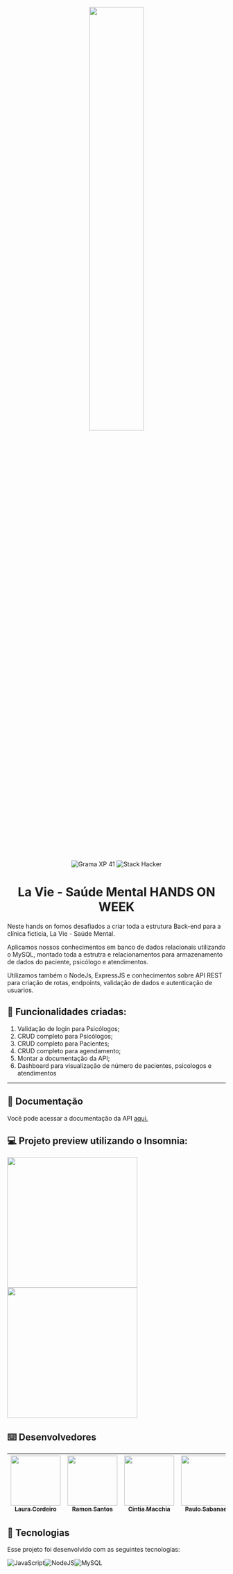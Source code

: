 <p align="center">
  <img src="https://user-images.githubusercontent.com/90655270/161388302-145d58d6-723a-4dc1-97e7-80133dfa4c3a.png" width="50%">
</p>


<p align="center">
  <img alt="Grama XP 41" src="https://img.shields.io/static/v1?label=XP&message=41&color=success&labelColor=grey">

  <img alt="Stack Hacker" src="https://img.shields.io/static/v1?label=stack&message=hacker&color=success&labelColor=grey">



<h1 align="center">La Vie - Saúde Mental HANDS ON WEEK </h1>

Neste hands on fomos desafiados a criar toda a estrutura Back-end para a clínica ficticia, La Vie - Saúde Mental.

Aplicamos nossos conhecimentos em banco de dados relacionais utilizando o MySQL, montado toda a estrutra e relacionamentos para armazenamento de dados do paciente, psicólogo e atendimentos.

Utilizamos também o NodeJs, ExpressJS e conhecimentos sobre API REST para criação de rotas, endpoints, validação de dados e autenticação de usuarios.

## :memo: Funcionalidades criadas: 

1. Validação de login para Psicólogos;
2. CRUD completo para Psicólogos;
3. CRUD completo para Pacientes;
4. CRUD completo para agendamento;
5. Montar a documentação da API;
6. Dashboard para visualização de número de pacientes, psicologos e atendimentos

---


## :page_with_curl: Documentação

Você pode acessar a documentação da API [aqui.](https://)

## :computer: Projeto preview utilizando o Insomnia:

<img src="https" width=300> <img src="https" width=300>


## :keyboard: Desenvolvedores
[<img src="https://avatars.githubusercontent.com/u/92588463?v=4" width=115> <br> <sub>Laura Cordeiro </sub>](https://github.com/laura-cordeiro) | [<img src="https://avatars.githubusercontent.com/u/90655270?v=4" width=115> <br> <sub>Ramon Santos</sub>](https://github.com/RamonesQ) | [<img src="https://avatars.githubusercontent.com/u/89550095?v=4" width=115> <br> <sub>Cintia Macchia </sub>](https://github.com/CintiaMacchia) | [<img src="https://avatars.githubusercontent.com/u/100443496?v=4 " width=115> <br> <sub>Paulo Sabanae</sub>](https://github.com/psabanae) | [<img src="https://avatars.githubusercontent.com/u/84211994?v=4" width=115> <br> <sub>Célio</sub>](https://github.com/csz8) 
| :---: | :---: | :---: | :---: | :---: |


## :rocket: Tecnologias
Esse projeto foi desenvolvido com as seguintes tecnologias:

![JavaScript](https://img.shields.io/badge/-JavaScipt-yellow)![NodeJS](https://img.shields.io/badge/-NODE.JS-brightgreen)![MySQL](https://img.shields.io/badge/-MySQL-blue)
